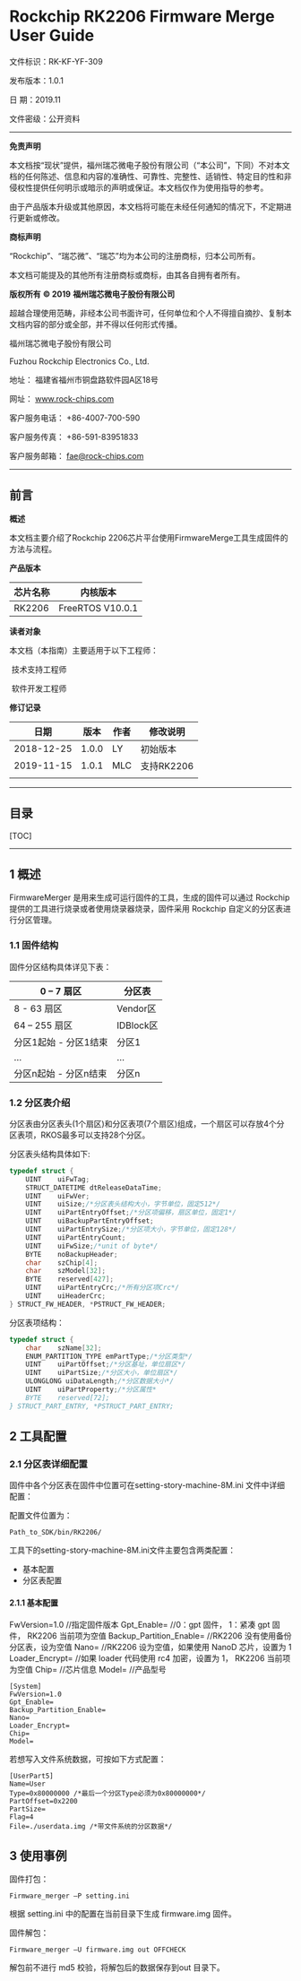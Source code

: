 # **Rockchip RK2206 Firmware Merge User Guide**

文件标识：RK-KF-YF-309

发布版本：1.0.1

日       期：2019.11

文件密级：公开资料

---

**免责声明**

本文档按“现状”提供，福州瑞芯微电子股份有限公司（“本公司”，下同）不对本文档的任何陈述、信息和内容的准确性、可靠性、完整性、适销性、特定目的性和非侵权性提供任何明示或暗示的声明或保证。本文档仅作为使用指导的参考。

由于产品版本升级或其他原因，本文档将可能在未经任何通知的情况下，不定期进行更新或修改。

**商标声明**

“Rockchip”、“瑞芯微”、“瑞芯”均为本公司的注册商标，归本公司所有。

本文档可能提及的其他所有注册商标或商标，由其各自拥有者所有。

**版权所有** **© 2019** **福州瑞芯微电子股份有限公司**

超越合理使用范畴，非经本公司书面许可，任何单位和个人不得擅自摘抄、复制本文档内容的部分或全部，并不得以任何形式传播。

福州瑞芯微电子股份有限公司

Fuzhou Rockchip Electronics Co., Ltd.

地址：     福建省福州市铜盘路软件园A区18号

网址：     www.rock-chips.com

客户服务电话： +86-4007-700-590

客户服务传真： +86-591-83951833

客户服务邮箱： fae@rock-chips.com

---

## **前言**

**概述**

本文档主要介绍了Rockchip 2206芯片平台使用FirmwareMerge工具生成固件的方法与流程。

**产品版本**

| **芯片名称** | **内核版本** |
| ------------ | ------------ |
| RK2206       | FreeRTOS V10.0.1 |

**读者对象**

本文档（本指南）主要适用于以下工程师：

​        技术支持工程师

​        软件开发工程师

**修订记录**

| **日期**   | **版本** | **作者** | **修改说明** |
| ---------- | -------- | -------- | ------------ |
| 2018-12-25 | 1.0.0    | LY       | 初始版本     |
| 2019-11-15 | 1.0.1    | MLC      | 支持RK2206   |
|            |          |          |              |

---

## **目录**

[TOC]

---

## **1 概述**

FirmwareMerger 是用来生成可运行固件的工具，生成的固件可以通过 Rockchip 提供的工具进行烧录或者使用烧录器烧录，固件采用 Rockchip 自定义的分区表进行分区管理。

### **1.1 固件结构**

固件分区结构具体详见下表：

| 0 – 7 扇区            | 分区表    |
| --------------------- | --------- |
| 8 -  63 扇区          | Vendor区  |
| 64 – 255 扇区         | IDBlock区 |
| 分区1起始 - 分区1结束 | 分区1     |
| …                     | …         |
| 分区n起始 - 分区n结束 | 分区n     |

### **1.2 分区表介绍**

分区表由分区表头(1个扇区)和分区表项(7个扇区)组成，一个扇区可以存放4个分区表项，RKOS最多可以支持28个分区。

分区表头结构具体如下:

```c
typedef struct {
	UINT	uiFwTag;
	STRUCT_DATETIME	dtReleaseDataTime;
	UINT	uiFwVer;
	UINT	uiSize;/*分区表头结构大小，字节单位，固定512*/
	UINT	uiPartEntryOffset;/*分区项偏移，扇区单位，固定1*/
	UINT	uiBackupPartEntryOffset;
	UINT	uiPartEntrySize;/*分区项大小，字节单位，固定128*/
	UINT	uiPartEntryCount;
	UINT	uiFwSize;/*unit of byte*/
	BYTE    noBackupHeader;
	char	szChip[4];
	char    szModel[32];
	BYTE	reserved[427];
	UINT	uiPartEntryCrc;/*所有分区项Crc*/
	UINT	uiHeaderCrc;
} STRUCT_FW_HEADER, *PSTRUCT_FW_HEADER;
```

分区表项结构：

```c
typedef struct {
	char	szName[32];
	ENUM_PARTITION_TYPE emPartType;/*分区类型*/
	UINT	uiPartOffset;/*分区基址，单位扇区*/
	UINT	uiPartSize;/*分区大小，单位扇区*/
	ULONGLONG uiDataLength;/*分区数据大小*/
	UINT	uiPartProperty;/*分区属性*
	BYTE	reserved[72];
} STRUCT_PART_ENTRY, *PSTRUCT_PART_ENTRY;
```

## **2 工具配置**

### **2.1 分区表详细配置**

固件中各个分区表在固件中位置可在setting-story-machine-8M.ini 文件中详细配置：

配置文件位置为：

```
Path_to_SDK/bin/RK2206/
```

工具下的setting-story-machine-8M.ini文件主要包含两类配置：

- 基本配置
- 分区表配置

#### **2.1.1 基本配置**

FwVersion=1.0	//指定固件版本
Gpt_Enable= 	//0：gpt 固件， 1：紧凑 gpt 固件， RK2206 当前项为空值
Backup_Partition_Enable= 	//RK2206 没有使用备份分区表，设为空值
Nano= 	//RK2206 设为空值，如果使用 NanoD 芯片，设置为 1
Loader_Encrypt= //如果 loader 代码使用 rc4 加密，设置为 1， RK2206 当前项为空值
Chip=	//芯片信息
Model=	//产品型号

```
[System]
FwVersion=1.0
Gpt_Enable=
Backup_Partition_Enable=
Nano=
Loader_Encrypt=
Chip=
Model=
```

若想写入文件系统数据，可按如下方式配置：

```
[UserPart5]
Name=User
Type=0x80000000	/*最后一个分区Type必须为0x80000000*/
PartOffset=0x2200
PartSize=
Flag=4
File=./userdata.img	/*带文件系统的分区数据*/
```

## **3  使用事例**

固件打包：

```
Firmware_merger –P setting.ini
```

根据 setting.ini 中的配置在当前目录下生成 firmware.img 固件。

固件解包：

```
Firmware_merger –U firmware.img out OFFCHECK
```

 解包前不进行 md5 校验，将解包后的数据保存到out 目录下。
